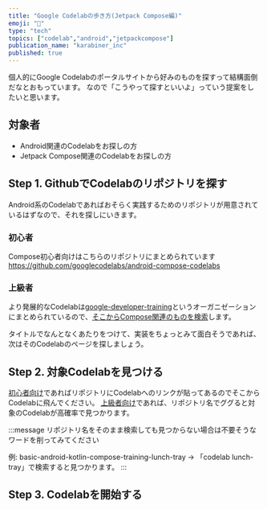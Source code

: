 ```yaml
---
title: "Google Codelabの歩き方(Jetpack Compose編)"
emoji: "🥼"
type: "tech"
topics: ["codelab","android","jetpackcompose"]
publication_name: "karabiner_inc"
published: true
---
```


個人的にGoogle Codelabのポータルサイトから好みのものを探すって結構面倒だなとおもっています。
なので「こうやって探すといいよ」っていう提案をしたいと思います。

## 対象者

- Android関連のCodelabをお探しの方
- Jetpack Compose関連のCodelabをお探しの方

## Step 1. GithubでCodelabのリポジトリを探す

Android系のCodelabであればおそらく実践するためのリポジトリが用意されているはずなので、それを探しにいきます。

### 初心者

Compose初心者向けはこちらのリポジトリにまとめられています
https://github.com/googlecodelabs/android-compose-codelabs

### 上級者

より発展的なCodelabは[google-developer-training](https://github.com/google-developer-training)というオーガニゼーションにまとめられているので、[そこからCompose関連のものを検索](https://github.com/search?q=org%3Agoogle-developer-training+android+compose&type=Repositories)します。

タイトルでなんとなくあたりをつけて、実装をちょっとみて面白そうであれば、次はそのCodelabのページを探しましょう。

## Step 2. 対象Codelabを見つける

[初心者向け](#初心者)であればリポジトリにCodelabへのリンクが貼ってあるのでそこからCodelabに飛んでください。
[上級者向け](#上級者)であれば、リポジトリ名でググると対象のCodelabが高確率で見つかります。

:::message
リポジトリ名をそのまま検索しても見つからない場合は不要そうなワードを削ってみてください

例: basic-android-kotlin-compose-training-lunch-tray
→ 「codelab lunch-tray」で検索すると見つかります。
:::

## Step 3. Codelabを開始する
